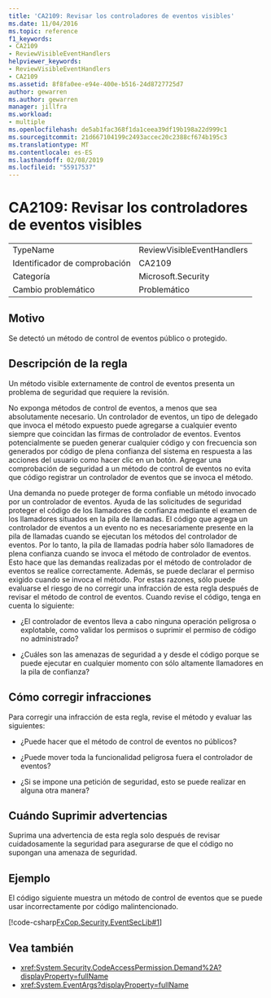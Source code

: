 ```yaml
---
title: 'CA2109: Revisar los controladores de eventos visibles'
ms.date: 11/04/2016
ms.topic: reference
f1_keywords:
- CA2109
- ReviewVisibleEventHandlers
helpviewer_keywords:
- ReviewVisibleEventHandlers
- CA2109
ms.assetid: 8f8fa0ee-e94e-400e-b516-24d8727725d7
author: gewarren
ms.author: gewarren
manager: jillfra
ms.workload:
- multiple
ms.openlocfilehash: de5ab1fac368f1da1ceea39df19b198a22d999c1
ms.sourcegitcommit: 21d667104199c2493accec20c2388cf674b195c3
ms.translationtype: MT
ms.contentlocale: es-ES
ms.lasthandoff: 02/08/2019
ms.locfileid: "55917537"
---
```

# <a name="ca2109-review-visible-event-handlers"></a>CA2109: Revisar los controladores de eventos visibles

|||
|-|-|
|TypeName|ReviewVisibleEventHandlers|
|Identificador de comprobación|CA2109|
|Categoría|Microsoft.Security|
|Cambio problemático|Problemático|

## <a name="cause"></a>Motivo
 Se detectó un método de control de eventos público o protegido.

## <a name="rule-description"></a>Descripción de la regla
 Un método visible externamente de control de eventos presenta un problema de seguridad que requiere la revisión.

No exponga métodos de control de eventos, a menos que sea absolutamente necesario. Un controlador de eventos, un tipo de delegado que invoca el método expuesto puede agregarse a cualquier evento siempre que coincidan las firmas de controlador de eventos. Eventos potencialmente se pueden generar cualquier código y con frecuencia son generados por código de plena confianza del sistema en respuesta a las acciones del usuario como hacer clic en un botón. Agregar una comprobación de seguridad a un método de control de eventos no evita que código registrar un controlador de eventos que se invoca el método.

 Una demanda no puede proteger de forma confiable un método invocado por un controlador de eventos. Ayuda de las solicitudes de seguridad proteger el código de los llamadores de confianza mediante el examen de los llamadores situados en la pila de llamadas. El código que agrega un controlador de eventos a un evento no es necesariamente presente en la pila de llamadas cuando se ejecutan los métodos del controlador de eventos. Por lo tanto, la pila de llamadas podría haber sólo llamadores de plena confianza cuando se invoca el método de controlador de eventos. Esto hace que las demandas realizadas por el método de controlador de eventos se realice correctamente. Además, se puede declarar el permiso exigido cuando se invoca el método. Por estas razones, sólo puede evaluarse el riesgo de no corregir una infracción de esta regla después de revisar el método de control de eventos. Cuando revise el código, tenga en cuenta lo siguiente:

- ¿El controlador de eventos lleva a cabo ninguna operación peligrosa o explotable, como validar los permisos o suprimir el permiso de código no administrado?

- ¿Cuáles son las amenazas de seguridad a y desde el código porque se puede ejecutar en cualquier momento con sólo altamente llamadores en la pila de confianza?

## <a name="how-to-fix-violations"></a>Cómo corregir infracciones
 Para corregir una infracción de esta regla, revise el método y evaluar las siguientes:

- ¿Puede hacer que el método de control de eventos no públicos?

- ¿Puede mover toda la funcionalidad peligrosa fuera el controlador de eventos?

- ¿Si se impone una petición de seguridad, esto se puede realizar en alguna otra manera?

## <a name="when-to-suppress-warnings"></a>Cuándo Suprimir advertencias
 Suprima una advertencia de esta regla solo después de revisar cuidadosamente la seguridad para asegurarse de que el código no supongan una amenaza de seguridad.

## <a name="example"></a>Ejemplo
 El código siguiente muestra un método de control de eventos que se puede usar incorrectamente por código malintencionado.

 [!code-csharp[FxCop.Security.EventSecLib#1](../code-quality/codesnippet/CSharp/ca2109-review-visible-event-handlers_1.cs)]

## <a name="see-also"></a>Vea también

- <xref:System.Security.CodeAccessPermission.Demand%2A?displayProperty=fullName>
- <xref:System.EventArgs?displayProperty=fullName>
